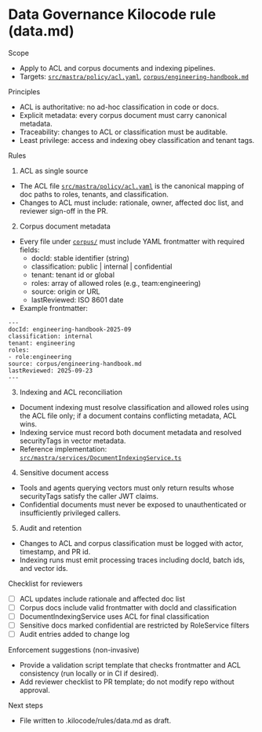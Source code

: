 # Data Governance Kilocode rule (data.md)

Scope

- Apply to ACL and corpus documents and indexing pipelines.
- Targets: [`src/mastra/policy/acl.yaml`](src/mastra/policy/acl.yaml:1), [`corpus/engineering-handbook.md`](corpus/engineering-handbook.md:1)

Principles

- ACL is authoritative: no ad-hoc classification in code or docs.
- Explicit metadata: every corpus document must carry canonical metadata.
- Traceability: changes to ACL or classification must be auditable.
- Least privilege: access and indexing obey classification and tenant tags.

Rules

1. ACL as single source

- The ACL file [`src/mastra/policy/acl.yaml`](src/mastra/policy/acl.yaml:1) is the canonical mapping of doc paths to roles, tenants, and classification.
- Changes to ACL must include: rationale, owner, affected doc list, and reviewer sign-off in the PR.

2. Corpus document metadata

- Every file under [`corpus/`](corpus/engineering-handbook.md:1) must include YAML frontmatter with required fields:
    - docId: stable identifier (string)
    - classification: public | internal | confidential
    - tenant: tenant id or global
    - roles: array of allowed roles (e.g., team:engineering)
    - source: origin or URL
    - lastReviewed: ISO 8601 date
- Example frontmatter:

```
---
docId: engineering-handbook-2025-09
classification: internal
tenant: engineering
roles:
- role:engineering
source: corpus/engineering-handbook.md
lastReviewed: 2025-09-23
---
```

3. Indexing and ACL reconciliation

- Document indexing must resolve classification and allowed roles using the ACL file only; if a document contains conflicting metadata, ACL wins.
- Indexing service must record both document metadata and resolved securityTags in vector metadata.
- Reference implementation: [`src/mastra/services/DocumentIndexingService.ts`](src/mastra/services/DocumentIndexingService.ts:1)

4. Sensitive document access

- Tools and agents querying vectors must only return results whose securityTags satisfy the caller JWT claims.
- Confidential documents must never be exposed to unauthenticated or insufficiently privileged callers.

5. Audit and retention

- Changes to ACL and corpus classification must be logged with actor, timestamp, and PR id.
- Indexing runs must emit processing traces including docId, batch ids, and vector ids.

Checklist for reviewers

- [ ] ACL updates include rationale and affected doc list
- [ ] Corpus docs include valid frontmatter with docId and classification
- [ ] DocumentIndexingService uses ACL for final classification
- [ ] Sensitive docs marked confidential are restricted by RoleService filters
- [ ] Audit entries added to change log

Enforcement suggestions (non-invasive)

- Provide a validation script template that checks frontmatter and ACL consistency (run locally or in CI if desired).
- Add reviewer checklist to PR template; do not modify repo without approval.

Next steps

- File written to .kilocode/rules/data.md as draft.
